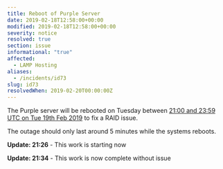 ```yaml
---
title: Reboot of Purple Server
date: 2019-02-18T12:58:00+00:00
modified: 2019-02-18T12:58:00+00:00
severity: notice
resolved: true
section: issue
informational: "true"
affected:
  - LAMP Hosting
aliases:
  - /incidents/id73
slug: id73
resolvedWhen: 2019-02-20T00:00:00Z
---
```


The Purple server will be rebooted on Tuesday between [21:00 and 23:59 UTC on Tue 19th Feb 2019](https://www.timeanddate.com/worldclock/fixedtime.html?iso=20190219T21&ah=3) to fix a RAID issue.

The outage should only last around 5 minutes while the systems reboots.

**Update: 21:26** -  This work is starting now

**Update: 21:34** -  This work is now complete without issue

